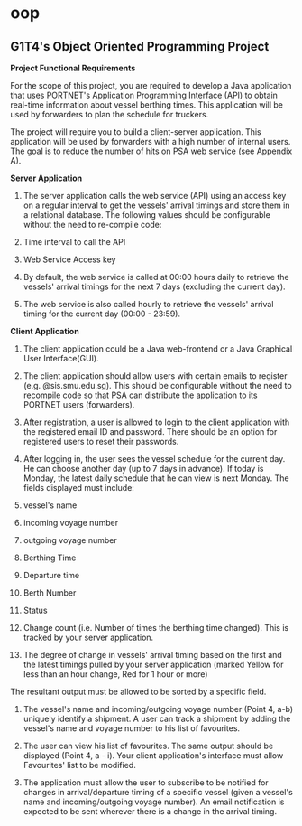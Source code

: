 # oop
## G1T4's Object Oriented Programming Project

**Project Functional Requirements**

For the scope of this project, you are required to develop a Java application that uses PORTNET&#39;s Application Programming Interface (API) to obtain real-time information about vessel berthing times. This application will be used by forwarders to plan the schedule for truckers.

The project will require you to build a client-server application. This application will be used by forwarders with a high number of internal users. The goal is to reduce the number of hits on PSA web service (see Appendix A).

**Server Application**

1. The server application calls the web service (API) using an access key on a regular interval to get the vessels&#39; arrival timings and store them in a relational database. The following values should be configurable without the need to re-compile code:
  1. Time interval to call the API
  2. Web Service Access key

1. By default, the web service is called at 00:00 hours daily to retrieve the vessels&#39; arrival timings for the next 7 days (excluding the current day).

1. The web service is also called hourly to retrieve the vessels&#39; arrival timing for the current day (00:00 - 23:59).

**Client Application**

1. The client application could be a Java web-frontend or a Java Graphical User Interface(GUI).

1. The client application should allow users with certain emails to register (e.g. @sis.smu.edu.sg). This should be configurable without the need to recompile code so that PSA can distribute the application to its PORTNET users (forwarders).

1. After registration, a user is allowed to login to the client application with the registered email ID and password. There should be an option for registered users to reset their passwords.

1. After logging in, the user sees the vessel schedule for the current day. He can choose another day (up to 7 days in advance). If today is Monday, the latest daily schedule that he can view is next Monday. The fields displayed must include:
  1. vessel&#39;s name
  2. incoming voyage number
  3. outgoing voyage number
  4. Berthing Time
  5. Departure time
  6. Berth Number
  7. Status
  8. Change count (i.e. Number of times the berthing time changed). This is tracked by your server application.
  9. The degree of change in vessels&#39; arrival timing based on the first and the latest timings pulled by your server application (marked Yellow for less than an hour change, Red for 1 hour or more)

The resultant output must be allowed to be sorted by a specific field.

1. The vessel&#39;s name and incoming/outgoing voyage number (Point 4, a-b) uniquely identify a shipment. A user can track a shipment by adding the vessel&#39;s name and voyage number to his list of favourites.

1. The user can view his list of favourites. The same output should be displayed (Point 4, a - i). Your client application&#39;s interface must allow Favourites&#39; list to be modified.

1. The application must allow the user to subscribe to be notified for changes in arrival/departure timing of a specific vessel (given a vessel&#39;s name and incoming/outgoing voyage number). An email notification is expected to be sent wherever there is a change in the arrival timing.
